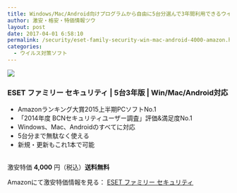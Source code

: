 ```yaml
---
title: Windows/Mac/Android向けプログラムから自由に5台分選んで3年間利用できるウイルス対策ソフトが50%OFF特価4,000円！送料無料！
author: 激安・格安・特価情報ツウ
layout: post
date: 2017-04-01 6:58:10
permalink: /security/eset-family-security-win-mac-android-4000-amazon.html
categories:
  - ウイルス対策ソフト
---
```


<div class="img-bg2 img_L">
<a target="_blank"  href="https://www.amazon.co.jp/gp/product/B00H6Y6OO4/ref=as_li_tl?ie=UTF8&camp=247&creative=1211&creativeASIN=B00H6Y6OO4&linkCode=as2&tag=tokkajohotsu-22&linkId=3d965fb48ff9268a1031c13ee07f2364"><img border="0" src="//ws-fe.amazon-adsystem.com/widgets/q?_encoding=UTF8&MarketPlace=JP&ASIN=B00H6Y6OO4&ServiceVersion=20070822&ID=AsinImage&WS=1&Format=_SL250_&tag=tokkajohotsu-22" ></a><img src="//ir-jp.amazon-adsystem.com/e/ir?t=tokkajohotsu-22&l=am2&o=9&a=B00H6Y6OO4" width="1" height="1" border="0" alt="" style="border:none !important; margin:0px !important;" />
</div>

### ESET ファミリー セキュリティ | 5台3年版 | Win/Mac/Android対応
<!--more-->

* Amazonランキング大賞2015上半期PCソフトNo.1
* 「2014年度 BCNセキュリティユーザー調査」評価&満足度No.1
* Windows、Mac、Androidのすべてに対応
* 5台分まで無駄なく使える
* 新規・更新もこれ1本で可能

<br clear="all" />激安特価 <span class="tokka-price"><strong>4,000</strong></span> 円（税込）**送料無料**

Amazonにて激安特価情報を見る： <span class="fs150p"><a href="https://www.amazon.co.jp/gp/product/B00H6Y6OO4/ref=as_li_tl?ie=UTF8&camp=247&creative=1211&creativeASIN=B00H6Y6OO4&linkCode=as2&tag=tokkajohotsu-22&linkId=3d965fb48ff9268a1031c13ee07f2364" target="_blank">ESET ファミリー セキュリティ</a></span>
